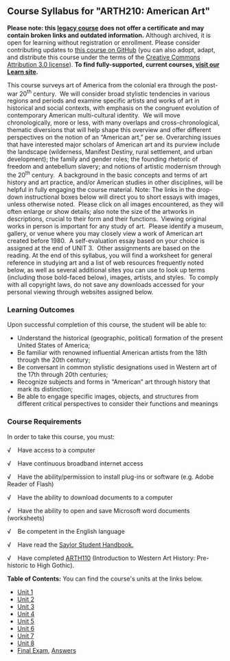 Course Syllabus for "ARTH210: American Art"
-------------------------------------------

**Please note: this [legacy course](https://sayloracademy.zendesk.com/hc/en-us/articles/206089967) does not offer a certificate and may contain 
broken links and outdated information.** Although archived, it is open 
for learning without registration or enrollment. Please consider contributing 
updates to [this course on GitHub](https://github.com/saylordotorg/course_arth210) 
(you can also adopt, adapt, and distribute this course under the terms of 
the [Creative Commons Attribution 3.0 license](http://creativecommons.org/licenses/by/3.0/)). **To find fully-supported, current courses, [visit our 
Learn site](https://learn.saylor.org).**

This course surveys art of America from the colonial era through the
post-war 20<sup>th</sup> century.  We will consider broad stylistic
tendencies in various regions and periods and examine specific artists
and works of art in historical and social contexts, with emphasis on the
congruent evolution of contemporary American multi-cultural identity. 
We will move chronologically, more or less, with many overlaps and
cross-chronological, thematic diversions that will help shape this
overview and offer different perspectives on the notion of an “American
art,” per se. Overarching issues that have interested major scholars of
American art and its purview include the landscape (wilderness, Manifest
Destiny, rural settlement, and urban development); the family and gender
roles; the founding rhetoric of freedom and antebellum slavery; and
notions of artistic modernism through the 20<sup>th</sup> century.  A
background in the basic concepts and terms of art history and art
practice, and/or American studies in other disciplines, will be helpful
in fully engaging the course material. Note: The links in the drop-down
instructional boxes below will direct you to short essays with images,
unless otherwise noted.  Please click on all images encountered, as they
will often enlarge or show details; also note the size of the artworks
in descriptions, crucial to their form and their functions.  Viewing
original works in person is important for any study of art.  Please
identify a museum, gallery, or venue where you may closely view a work
of American art created before 1980.  A self-evaluation essay based on
your choice is assigned at the end of UNIT 3.  Other assignments are
based on the reading. At the end of this syllabus, you will find a
worksheet for general reference in studying art and a list of web
resources frequently noted below, as well as several additional sites
you can use to look up terms (including those bold-faced below), images,
artists, and styles.  To comply with all copyright laws, do not save any
downloads accessed for your personal viewing through websites assigned
below.

### Learning Outcomes

Upon successful completion of this course, the student will be able to:

-   Understand the historical (geographic, political) formation of the
    present United States of America;
-   Be familiar with renowned influential American artists from the 18th
    through the 20th century;
-   Be conversant in common stylistic designations used in Western art
    of the 17th through 20th centuries;
-   Recognize subjects and forms in “American” art through history that
    mark its distinction;
-   Be able to engage specific images, objects, and structures from
    different critical perspectives to consider their functions and
    meanings

### Course Requirements

In order to take this course, you must:  
  
 √    Have access to a computer  
  
 √    Have continuous broadband internet access  
  
 √    Have the ability/permission to install plug-ins or software (e.g.
Adobe Reader of Flash)  
  
 √    Have the ability to download documents to a computer  
  
 √    Have the ability to open and save Microsoft word documents
(worksheets)  
  
 √    Be competent in the English language

√    Have read the [Saylor Student
Handbook.](https://resources.saylor.org/wwwresources/archived/site/wp-content/uploads/2012/05/Saylor-StudentHandbook.pdf)

√    Have completed
[ARTH110](http://www.saylor.org/courses/arth110/) (Introduction to
Western Art History: Pre-historic to High Gothic).  
  
**Table of Contents:** You can find the course's units at the links below.

- [Unit 1](https://legacy.saylor.org/arth210/Unit01/)
- [Unit 2](https://legacy.saylor.org/arth210/Unit02/)
- [Unit 3](https://legacy.saylor.org/arth210/Unit03/)
- [Unit 4](https://legacy.saylor.org/arth210/Unit04/)
- [Unit 5](https://legacy.saylor.org/arth210/Unit05/)
- [Unit 6](https://legacy.saylor.org/arth210/Unit06/)
- [Unit 7](https://legacy.saylor.org/arth210/Unit07/)
- [Unit 8](https://legacy.saylor.org/arth210/Unit08/)
- [Final Exam](http://saylordotorg.github.io/LegacyExams/ARTH/ARTH210/ARTH210-FinalExam.html), [Answers](http://saylordotorg.github.io/LegacyExams/ARTH/ARTH210/ARTH210-FinalExam-Answers.html)
